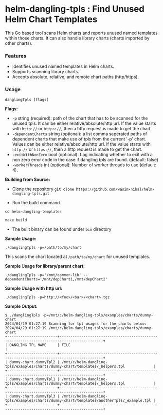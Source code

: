 # helm-dangling-tpls :  Find Unused Helm Chart Templates

This Go based tool scans Helm charts and reports unused named templates within those charts. It can also handle library charts (charts imported by other charts).

### Features

* Identifies unused named templates in Helm charts.
* Supports scanning library charts.
* Accepts absolute, relative, and remote chart paths (http/https).

### Usage

```
danglingTpls [flags]
```

**Flags:**

* `-p` string (required): path of the chart that has to be scanned for the unused tpls. It can be either relative/absolute/http url. If the value starts with `http://` or `https://`, then a http request is made to get the chart.
* `-dependentCharts` string (optional): a list comma saperated paths of dependent charts that make use of tpls from the current '-p' chart. Values can be either relative/absolute/http url. If the value starts with `http://` or `https://`, then a http request is made to get the chart.
* `-exitWithNonZero` bool (optional): flag indicating whether to exit with a non zero error code in the case if dangling tpls are found. (default: false)
* `-workerThreads` int (optional): Number of worker threads to use (default: 4).


**Building from Source:**

* Clone the repository
`git clone https://github.com/wasim-nihal/helm-dangling-tpls.git`

* Run the build command

```
cd helm-dangling-templates

make build
```

* The built binary can be found under `bin` directory

**Sample Usage:**

```
./danglingTpls -p=/path/to/my/chart
```
This scans the chart located at `/path/to/my/chart` for unused templates.

**Sample Usage for library/parent chart:**
```
./danglingTpls -p='/mnt/common-lib' --dependentCharts='/mnt/depChart1,/mnt/depChart2'
```

**Sample Usage with http url:**
```
./danglingTpls -p=http://<foo>/<bar>/<chart>.tgz
```

**Sample Output:**

```
$ ./danglingTpls -p=/mnt/c/helm-dangling-tpls/examples/charts/dummy-chart
2024/04/29 01:27:19 Scanning for tpl usages for the charts below:
2024/04/29 01:27:19 /mnt/c/helm-dangling-tpls/examples/charts/dummy-chart
+-----------------------+------------------------------------------------------------------------------------------+
| DANGLING TPL NAME     | FILE                                                                                     |
+-----------------------+------------------------------------------------------------------------------------------+
| dummy-chart.dummyTpl2 | /mnt/c/helm-dangling-tpls/examples/charts/dummy-chart/templates/_helpers.tpl             |
+-----------------------+------------------------------------------------------------------------------------------+
| dummy-chart.dummyTpl1 | /mnt/c/helm-dangling-tpls/examples/charts/dummy-chart/templates/_helpers.tpl             |
+-----------------------+------------------------------------------------------------------------------------------+
| dummy-chart.dummyTpl3 | /mnt/c/helm-dangling-tpls/examples/charts/dummy-chart/templates/anotherTpls/_example.tpl |
+-----------------------+------------------------------------------------------------------------------------------+
```